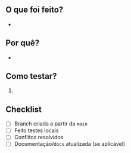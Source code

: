 ## O que foi feito?
-

## Por quê?
-

## Como testar?
1.

## Checklist
- [ ] Branch criada a partir da `main`
- [ ] Feito testes locais 
- [ ] Conflitos resolvidos
- [ ] Documentação/`docs` atualizada (se aplicável)
